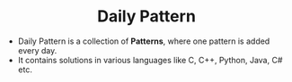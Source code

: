 <h1 align = "center" > Daily Pattern </h1>



   - Daily Pattern is a collection of **Patterns**, where one pattern is added every day. 
   - It contains solutions in various languages like C, C++, Python, Java, C# etc.
